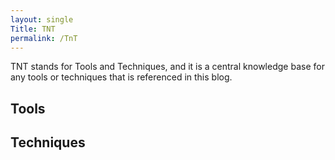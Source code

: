 ```yaml
---
layout: single
Title: TNT
permalink: /TnT
---
```


TNT stands for Tools and Techniques, and it is a central knowledge base for any tools or techniques that is referenced in this blog.

## Tools

## Techniques
